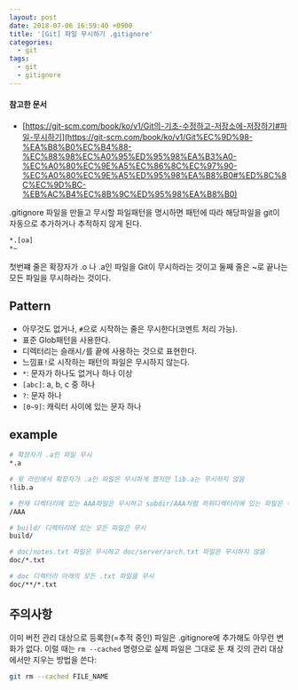 ```yaml
---
layout: post
date: 2018-07-06 16:59:40 +0900
title: '[Git] 파일 무시하기 .gitignore'
categories:
  - git
tags:
  - git
  - gitignore
---
```


#### 참고한 문서

- [https://git-scm.com/book/ko/v1/Git의-기초-수정하고-저장소에-저장하기#파일-무시하기](https://git-scm.com/book/ko/v1/Git%EC%9D%98-%EA%B8%B0%EC%B4%88-%EC%88%98%EC%A0%95%ED%95%98%EA%B3%A0-%EC%A0%80%EC%9E%A5%EC%86%8C%EC%97%90-%EC%A0%80%EC%9E%A5%ED%95%98%EA%B8%B0#%ED%8C%8C%EC%9D%BC-%EB%AC%B4%EC%8B%9C%ED%95%98%EA%B8%B0)

.gitignore 파일을 만들고 무시할 파일패턴을 명시하면 패턴에 따라 해당파일을 git이 자동으로 추가하거나 추적하지 않게 된다.

```bash
*.[oa]
*~
```

첫번쨰 줄은 확장자가 .o 나 .a인 파일을 Git이 무시하라는 것이고 둘째 줄은 ~로 끝나는 모든 파일을 무시하라는 것이다.

## Pattern

- 아무것도 없거나, `#`으로 시작하는 줄은 무시한다(코멘트 처리 가능).
- 표준 Glob패턴을 사용한다.
- 디렉터리는 슬래시`/`를 끝에 사용하는 것으로 표현한다.
- 느낌표`!`로 시작하는 패턴의 파일은 무시하지 않는다.
- `*`: 문자가 하나도 없거나 하나 이상
- `[abc]`: a, b, c 중 하나
- `?`: 문자 하나
- `[0~9]`: 캐릭터 사이에 있는 문자 하나

## example

```bash
# 확장자가 .a인 파일 무시
*.a

# 윗 라인에서 확장자가 .a인 파일은 무시하게 했지만 lib.a는 무시하지 않음
!lib.a

# 현재 디렉터리에 있는 AAA파일은 무시하고 subdir/AAA처럼 하위디렉터리에 있는 파일은 무시하지 않음
/AAA

# build/ 디렉터리에 있는 모든 파일은 무시
build/

# doc/notes.txt 파일은 무시하고 doc/server/arch.txt 파일은 무시하지 않음
doc/*.txt

# doc 디렉터리 아래의 모든 .txt 파일을 무시
doc/**/*.txt
```

## 주의사항

이미 버전 관리 대상으로 등록한(=추적 중인) 파일은 .gitignore에 추가해도 아무런 변화가 없다. 이럴 때는 `rm --cached` 명령으로 실제 파일은 그대로 둔 채 깃의 관리 대상에서만 지우는 방법을 쓴다:

```bash
git rm --cached FILE_NAME
```
